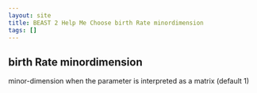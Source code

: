 ```yaml
---
layout: site
title: BEAST 2 Help Me Choose birth Rate minordimension
tags: []
---
```


## birth Rate minordimension

minor-dimension when the parameter is interpreted as a matrix (default 1)
